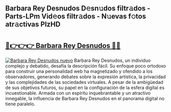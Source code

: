## Barbara Rey Desnudos D𝚎sn𝚞dos filtr𝚊dos - Parts-LPm Vid𝚎os filtr𝚊dos - N𝚞evas f𝚘tos atr𝚊ctivas PlzHD

# <h2><a href="http://mbaiio.tromn.icu/?c=Barbara+Rey+Desnudos">🔗👉👉👉 Barbara Rey Desnudos 🔗🔗</a></h2>

[![Barbara Rey Desnudos nuevo](https://i.imgur.com/pEAQMta.gif)](http://mbaiio.tromn.icu/?c=Barbara+Rey+Desnudos)
Barbara Rey Desnudos, un individuo complejo y debatido, desafía la descripción fácil. Su enfoque poco ortodoxo para construir una personalidad web ha magnetizado y ofendido a los observadores, generando debates sobre la expresión artística, la privacidad y las complejidades de las sociedades virtuales. A pesar de la ambigüedad de sus objetivos futuros, su papel en la configuración de la esfera digital es incuestionable. Armada con un espíritu inquebrantable y un atractivo innegable, la influencia de Barbara Rey Desnudos en el panorama digital no tiene paralelo.
